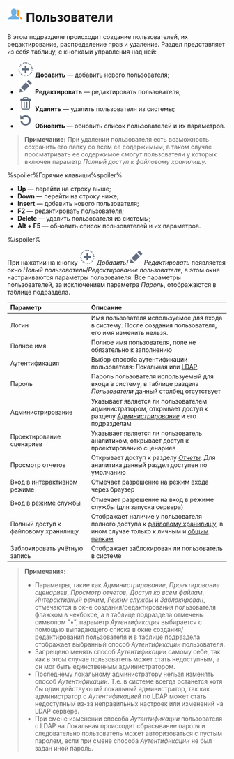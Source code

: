 # ![Пользователи](../images/icons/admin-system-objects/users_default.svg) Пользователи

В этом подразделе происходит создание пользователей, их редактирование, распределение прав и удаление. Раздел представляет из себя таблицу, с кнопками управления над ней:

* ![Добавить](../images/icons/toolbar-controls/plus_default.svg) **Добавить** — добавить нового пользователя;
* ![Редактировать](../images/icons/toolbar-controls/edit_default.svg) **Редактировать** — редактировать пользователя;
* ![Удалить](../images/icons/toolbar-controls/delete_default.svg) **Удалить** — удалить пользователя из системы;
* ![Обновить](../images/icons/toolbar-controls/refresh_default.svg) **Обновить** — обновить список пользователей и их параметров.

> **Примечание:** При удалении пользователя есть возможность сохранить его папку со всем ее содержимым, в таком случае просматривать ее содержимое смогут пользователи у которых включен параметр *Полный доступ к файловому хранилищу*.

%spoiler%Горячие клавиши%spoiler%

* **Up** — перейти на строку выше;
* **Down** — перейти на строку ниже;
* **Insert** — добавить нового пользователя;
* **F2** — редактировать пользователя;
* **Delete** — удалить пользователя из системы;
* **Alt + F5** — обновить список пользователей и их параметров.

%/spoiler%

При нажатии на кнопку ![Добавить](../images/icons/toolbar-controls/plus_default.svg) *Добавить*/![Редактировать](../images/icons/toolbar-controls/edit_default.svg)*Редактировать* появляется окно *Новый пользователь*/*Редактирование пользователя*, в этом окне настраиваются параметры пользователя. Все параметры пользователей, за исключением параметра *Пароль*, отображаются в таблице подраздела.

|Параметр|Описание|
|:-|:-|
|Логин|Имя пользователя используемое для входа в систему. После создания пользователя, его имя изменить нельзя.|
|Полное имя|Полное имя пользователя, поле не обязательно к заполнению|
|Аутентификация|Выбор способа аутентификации пользователя: Локальная или [LDAP](./ldap.md). |
|Пароль|Пароль пользователя используемый для входа в систему, в таблице раздела *Пользователи* данный столбец отсутствует|
|Администрирование|Указывает является ли пользователем администратором, открывает доступ к разделу [*Администрирование*](./README.md) и его подразделам|
|Проектирование сценариев|Указывает является ли пользователь аналитиком, открывает доступ к проектированию сценариев|
|Просмотр отчетов|Открывает доступ к разделу [*Отчеты*](../report/README.md). Для аналитика данный раздел доступен по умолчанию|
|Вход в интерактивном режиме|Отмечает разрешение на режим входа через браузер|
|Вход в режиме службы|Отмечает разрешение на вход в режиме службы (для запуска сервера)|
|Полный доступ к файловому хранилищу|Отображает наличие у пользователя полного доступа к [файловому хранилищу](../location_user_files.md), в ином случае только к личным и [общим папкам](../location_user_files.md)|
|Заблокировать учётную запись|Отображает заблокирован ли пользователь в системе|

> **Примечания:**
>
> * Параметры, такие как *Администрирование*, *Проектирование сценариев*, *Просмотр отчетов*, *Доступ ко всем файлам*, *Интерактивный режим*, *Режим службы* и *Заблокирован*, отмечаются в окне создания/редактирования пользователя флажком в чекбоксе, а в таблице подраздела отмечены символом "•", параметр *Аутентификация* выбирается с помощью выпадающего списка в окне создания/редактирования пользователя и в таблице подраздела отображает выбранный способ *Аутентификации* пользователя.
> * Запрещено менять способ *Аутентификации* самому себе, так как в этом случае пользователь может стать недоступным, а он мог быть единственным администратором.
> * Последнему локальному администратору нельзя изменять способ *Аутентификации*. Т.е. в системе всегда останется хотя бы один действующий локальный администратор, так как администратор с *Аутентификацией* по LDAP может стать недоступным из-за неправильных настроек или изменений на LDAP сервере.
> * При смене изменении способа *Аутентификации* пользователя с LDAP на Локальная происходит сбрасывание пароля и следовательно пользователь может авторизоваться с пустым паролем, если при смене способа *Аутентификации* не был задан иной пароль.
